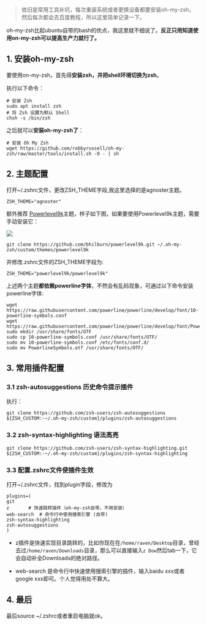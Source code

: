 > 依旧是常用工具补坑，每次重装系统或者更换设备都要安装oh-my-zsh，然后每次都会去百度教程，所以这里简单记录一下。
>

oh-my-zsh比起ubuntu自带的bash的优点，我这里就不细说了。**反正只用知道使用on-my-zsh可以提高生产力就行了。**

<!-- more -->
## 1. 安装oh-my-zsh

要使用on-my-zsh，首先得**安装zsh，并把shell环境切换为zsh**。

执行以下命令：

```shell
# 安装 Zsh
sudo apt install zsh
# 将 Zsh 设置为默认 Shell
chsh -s /bin/zsh
```

之后就可以**安装oh-my-zsh了**：

```shell
# 安装 Oh My Zsh
wget https://github.com/robbyrussell/oh-my-zsh/raw/master/tools/install.sh -O - | sh
```

## 2. 主题配置

打开~/.zshrc文件，更改ZSH_THEME字段,我这里选择的是agnoster主题。

```shell
ZSH_THEME="agnoster"
```

额外推荐 [Powerlevel9k](https://github.com/bhilburn/powerlevel9k)主题，样子如下图，如果要使用Powerlevel9k主题，需要手动安装它：

![](https://ae01.alicdn.com/kf/Hefe68429ca144cf6ba8031488499a0adJ.png)

```shell
git clone https://github.com/bhilburn/powerlevel9k.git ~/.oh-my-zsh/custom/themes/powerlevel9k
```

并修改.zshrc文件的ZSH_THEME字段为:

```shell
ZSH_THEME="powerlevel9k/powerlevel9k"
```

上述两个主题**都依赖powerline字体**，不然会有乱码现象，可通过以下命令安装powerline字体:

```shell
wget https://raw.githubusercontent.com/powerline/powerline/develop/font/10-powerline-symbols.conf
wget https://raw.githubusercontent.com/powerline/powerline/develop/font/PowerlineSymbols.otf
sudo mkdir /usr/share/fonts/OTF
sudo cp 10-powerline-symbols.conf /usr/share/fonts/OTF/
sudo mv 10-powerline-symbols.conf /etc/fonts/conf.d/
sudo mv PowerlineSymbols.otf /usr/share/fonts/OTF/
```

## 3.  常用插件配置

### 3.1 zsh-autosuggestions 历史命令提示插件

执行：
```shell
git clone https://github.com/zsh-users/zsh-autosuggestions ${ZSH_CUSTOM:-~/.oh-my-zsh/custom}/plugins/zsh-autosuggestions
```


### 3.2 zsh-syntax-highlighting 语法高亮

```shell
git clone https://github.com/zsh-users/zsh-syntax-highlighting.git ${ZSH_CUSTOM:-~/.oh-my-zsh/custom}/plugins/zsh-syntax-highlighting
```

### 3.3 配置.zshrc文件使插件生效

打开~/.zshrc文件，找到plugin字段，修改为

```shell
plugins=( 
git  	
z 		# 快速跳转插件（oh-my-zsh自带，不用安装）
web-search 	# 命令行中使用搜索引擎 (自带)
zsh-syntax-highlighting 
zsh-autosuggestions 
) 
```

- z插件是快速实现目录跳转的，比如你现在在`/home/raven/Desktop`目录，曾经去过`/home/raven/Downloads`目录，那么可以直接输入`z Dow`然后tab一下，它会自动补全Downloads的绝对路径。

- web-search 是命令行中快速使用搜索引擎的插件，输入baidu xxx或者google xxx即可。个人觉得用处不算大。

## 4. 最后

最后source ~/.zshrc或者重启电脑就ok。
